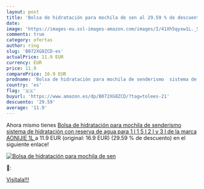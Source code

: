 ```yaml
---
layout: post
title: 'Bolsa de hidratación para mochila de sen al 29.59 % de descuento'
date: 
image: 'https://images-eu.ssl-images-amazon.com/images/I/41Xh5qyxw1L._SL200_.jpg'
comments: true
category: ofertas
author: ring
slug: 'B072XG8ZCD-es'
actualPrice: 11.9 EUR
currency: EUR
price: 11.9
comparePrice: 16.9 EUR
prodname: 'Bolsa de hidratación para mochila de senderismo  sistema de hidratación con reserva de agua para 1 l  1 5 l  2 l y 3 l  de la marca AONIJIE  1L '
country: 'es'
flag: '🇪🇸'
buyurl: 'https://www.amazon.es/dp/B072XG8ZCD/?tag=tolees-21'
descuento: '29.59'
average: '11.9'
---
```


Ahora mismo tienes [Bolsa de hidratación para mochila de senderismo  sistema de hidratación con reserva de agua para 1 l  1 5 l  2 l y 3 l  de la marca AONIJIE  1L ](https://www.amazon.es/dp/B072XG8ZCD/?tag=tolees-21) a 11.9 EUR (original: 16.9 EUR) (29.59 %  de descuento) en el siguiente enlace!

[![Bolsa de hidratación para mochila de sen](https://images-eu.ssl-images-amazon.com/images/I/41Xh5qyxw1L._SL200_.jpg)](https://www.amazon.es/dp/B072XG8ZCD/?tag=tolees-21)

🔎:


[Visítala!!!](https://www.amazon.es/dp/B072XG8ZCD/?tag=tolees-21)
